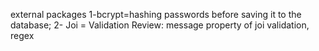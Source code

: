 external packages
1-bcrypt=hashing passwords before saving it to the database;
2- Joi = Validation Review: message property of joi validation, regex